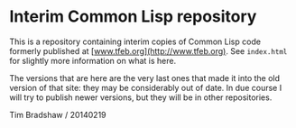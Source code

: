 # Interim Common Lisp repository

This is a repository containing interim copies of Common Lisp code
formerly published at [www.tfeb.org](http://www.tfeb.org).  See
`index.html` for slightly more information on what is here.

The versions that are here are the very last ones that made it into
the old version of that site: they may be considerably out of date.
In due course I will try to publish newer versions, but they will be
in other repositories.

Tim Bradshaw / 20140219